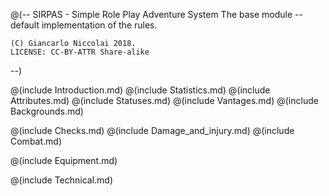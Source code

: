 @(--
	SIRPAS - Simple Role Play Adventure System
	The base module -- default implementation of the rules.

	(C) Giancarlo Niccolai 2018.
	LICENSE: CC-BY-ATTR Share-alike
--)

@(include Introduction.md)
@(include Statistics.md)
@(include Attributes.md)
@(include Statuses.md)
@(include Vantages.md)
@(include Backgrounds.md)

@(include Checks.md)
@(include Damage_and_injury.md)
@(include Combat.md)

@(include Equipment.md)

@(include Technical.md)
